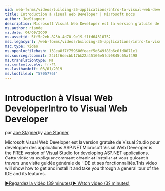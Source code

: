 ```yaml
---
uid: web-forms/videos/building-35-applications/intro-to-visual-web-developer
title: Introduction à Visual Web Developer | Microsoft Docs
author: JoeStagner
description: Microsoft Visual Web Developer est la version gratuite de Visual Studio pour développer des applications ASP.NET. Cette vidéo explique comment obtenir et l’installer avec t...
ms.author: riande
ms.date: 04/09/2009
ms.assetid: 5ff5c2eb-825b-4d70-9e19-f1fd64310752
msc.legacyurl: /web-forms/videos/building-35-applications/intro-to-visual-web-developer
msc.type: video
ms.openlocfilehash: 131ea8f7f759606feacf5d649f88b6c0fd0071e1
ms.sourcegitcommit: 24b1f6decbb17bb22a45166e5fdb0845c65af498
ms.translationtype: MT
ms.contentlocale: fr-FR
ms.lasthandoff: 03/01/2019
ms.locfileid: "57057766"
---
```

<a name="intro-to-visual-web-developer"></a><span data-ttu-id="fe2e6-104">Introduction à Visual Web Developer</span><span class="sxs-lookup"><span data-stu-id="fe2e6-104">Intro to Visual Web Developer</span></span>
====================
<span data-ttu-id="fe2e6-105">par [Joe Stagner](https://github.com/JoeStagner)</span><span class="sxs-lookup"><span data-stu-id="fe2e6-105">by [Joe Stagner](https://github.com/JoeStagner)</span></span>

<span data-ttu-id="fe2e6-106">Microsoft Visual Web Developer est la version gratuite de Visual Studio pour développer des applications ASP.NET.</span><span class="sxs-lookup"><span data-stu-id="fe2e6-106">Microsoft Visual Web Developer is the FREE version of Visual Studio for developing ASP.NET applications.</span></span> <span data-ttu-id="fe2e6-107">Cette vidéo va expliquer comment obtenir et installer et vous guident à travers une visite guidée générale de l’IDE et ses fonctionnalités.</span><span class="sxs-lookup"><span data-stu-id="fe2e6-107">This video will show how to get and install it and take you through a general tour of the IDE and its features.</span></span>

[<span data-ttu-id="fe2e6-108">&#9654;Regardez la vidéo (39 minutes)</span><span class="sxs-lookup"><span data-stu-id="fe2e6-108">&#9654; Watch video (39 minutes)</span></span>](https://channel9.msdn.com/Blogs/ASP-NET-Site-Videos/intro-to-visual-web-developer)
